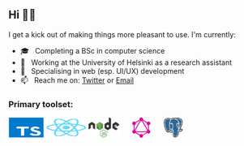 
## Hi 👋🏽 

I get a kick out of making things more pleasant to use. I'm currently:

- 🎓   &nbsp; Completing a BSc in computer science 
- 🌱   &nbsp; Working at the University of Helsinki as a research assistant
- 💭   &nbsp; Specialising in web (esp. UI/UX) development    
- 📫   &nbsp; Reach me on: [Twitter](https://twitter.com/messages/compose?recipient_id=1075660159882616832) or [Email](mailto:joel.nhn@gmail.com) 



### Primary toolset:

<p align="left">
	<img title="TypeScript" src="https://raw.githubusercontent.com/Nurou/Nurou/master/assets/typescript-original.svg" width="70" height="40" />
	<img title="Reactjs" src="https://raw.githubusercontent.com/Nurou/Nurou/master/assets/react-original.svg" width="80" height="40" />
	<img title="Nodejs" src="https://raw.githubusercontent.com/Nurou/Nurou/master/assets/node-original.svg" width="60" height="40" /> &nbsp;&nbsp;&nbsp;&nbsp;
	<img title="GraphQL" src="https://raw.githubusercontent.com/Nurou/Nurou/master/assets/graphql-icon.svg" width="40" height="40" /> &nbsp;&nbsp;&nbsp;&nbsp;
	<img title="PostreSQL" src="https://raw.githubusercontent.com/Nurou/Nurou/master/assets/postgresql-original.svg" width="40" height="40" />
</p>



